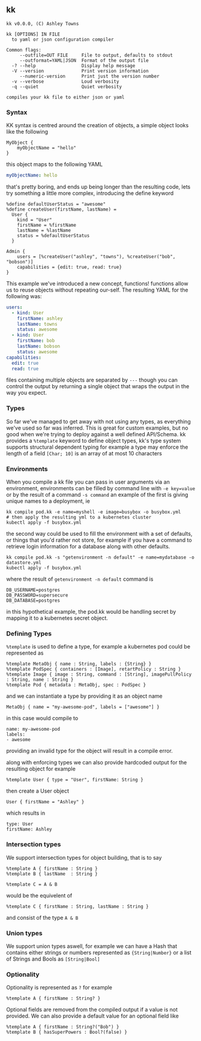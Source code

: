 ## kk 

    kk v0.0.0, (C) Ashley Towns
      
    kk [OPTIONS] IN FILE
      to yaml or json configuration compiler
      
    Common flags:
         --outfile=OUT FILE     File to output, defaults to stdout
         --outformat=YAML|JSON  Format of the output file
      -? --help                 Display help message
      -V --version              Print version information
         --numeric-version      Print just the version number
      -v --verbose              Loud verbosity
      -q --quiet                Quiet verbosity
      
    compiles your kk file to either json or yaml



### Syntax

KK syntax is centred around the creation of objects, a simple object looks like the following

```
MyObject {
    myObjectName = "hello"
}
```

this object maps to the following YAML 

```yml
myObjectName: hello
```

that's pretty boring, and ends up being longer than the resulting code, lets try something a little more complex, introducing the define keyword

```
%define defaultUserStatus = "awesome"
%define createUser(firstName, lastName) =
  User {
    kind = "User"
    firstName = %firstName
    lastName = %lastName
    status = %defaultUserStatus
  }

Admin {
    users = [%createUser("ashley", "towns"), %createUser("bob", "bobson")]
    capabilities = {edit: true, read: true}
}
```

This example we've introduced a new concept, functions! functions allow us to reuse objects without repeating our-self. The resulting YAML for the following was:

```yml
users:
  - kind: User
    firstName: ashley
    lastName: towns
    status: awesome
  - kind: User
    firstName: bob
    lastName: bobson
    status: awesome
capabilities:
  edit: true
  read: true
```

files containing multiple objects are separated by `---` though you can control the output by returning a single object that wraps the output in the way you expect. 

### Types

So far we've managed to get away with not using any types, as everything we've used so far was inferred. This is great for custom examples, but no good when we're trying to deploy against a well defined API/Schema. kk provides a `%template` keyword to define object types, kk's type system supports structural dependent typing for example a type may enforce the length of a field `[Char; 10]` is an array of at most 10 characters

### Environments

When you compile a kk file you can pass in user arguments via an environment, environments can be filled by command line with `-e key=value` or by the result of a command `-s command` an example of the first is giving unique names to a deployment, ie 

```
kk compile pod.kk -e name=myshell -e image=busybox -o busybox.yml
# then apply the resulting yml to a kubernetes cluster
kubectl apply -f busybox.yml
```

the second way could be used to fill the environment with a set of defaults, or things that you'd rather not store, for example if you have a command to retrieve login information for a database along with other defaults.

```
kk compile pod.kk -s "getenvironment -n default" -e name=mydatabase -o datastore.yml
kubectl apply -f busybox.yml
```

where the result of `getenvironment -n default` command is

```
DB_USERNAME=postgres
DB_PASSWORD=supersecure
DB_DATABASE=postgres
```

in this hypothetical example, the pod.kk would be handling secret by mapping it to a kubernetes secret object. 

### Defining Types 

`%template` is used to define a type, for example a kubernetes pod could be represented as 

    %template MetaObj { name : String, labels : {String} }
    %template PodSpec { containers : [Image], retartPolicy : String }
    %template Image { image : String, command : [String], imagePullPolicy : String, name : String }
    %template Pod { metadata : MetaObj, spec : PodSpec }

and we can instantiate a type by providing it as an object name 

    MetaObj { name = "my-awesome-pod", labels = ["awesome"] }

in this case would compile to 

    name: my-awesome-pod
    labels: 
    - awesome

providing an invalid type for the object will result in a compile error.

along with enforcing types we can also provide hardcoded output for the resulting object
for example

    %template User { type = "User", firstName: String }

then create a User object 

    User { firstName = "Ashley" }

which results in

    type: User
    firstName: Ashley

### Intersection types 

We support intersection types for object building, that is to say

    %template A { firstName : String }
    %template B { lastName  : String }
     
    %template C = A & B  

would be the equivelent of 

    %template C { firstName : String, lastName : String }

and consist of the type `A & B`

### Union types 

We support union types aswell, for example we can have a Hash that contains either strings 
or numbers represented as `{String|Number}` or a list of Strings and Bools as `[String|Bool]`

### Optionality 

Optionality is represented as `?` for example 

    %template A { firstName : String? }

Optional fields are removed from the compiled output if a value is not provided. 
We can also provide a default value for an optional field like 

    %template A { firstName : String?("Bob") }
    %template B { hasSuperPowers : Bool?(false) }